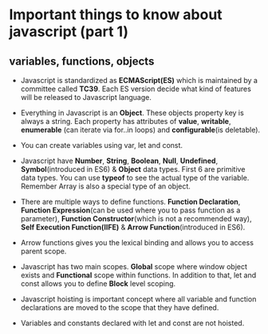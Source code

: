 # Important things to know about javascript (part 1)

## variables, functions, objects

* Javascript is standardized as **ECMAScript(ES)** which is maintained by a committee called **TC39**. Each ES version decide what kind of features will be released to Javascript language.

* Everything in Javascript is an **Object**. These objects property key is always a string. Each property has attributes of **value**, **writable**, **enumerable** (can iterate via for..in loops) and **configurable**(is deletable).

* You can create variables using var, let and const.

* Javascript have **Number**, **String**, **Boolean**, **Null**, **Undefined**, **Symbol**(introduced in ES6) & **Object** data types. First 6 are primitive data types. You can use **typeof** to see the actual type of the variable. Remember Array is also a special type of an object.

* There are multiple ways to define functions. **Function Declaration**, **Function Expression**(can be used where you to pass function as a parameter), **Function Constructor**(which is not a recommended way), **Self Execution Function(IIFE)** & **Arrow Function**(introduced in ES6).

* Arrow functions gives you the lexical binding and allows you to access parent scope.

* Javascript has two main scopes. **Global** scope where window object exists and **Functional** scope within functions. In addition to that, let and const allows you to define **Block** level scoping.

* Javascript hoisting is important concept where all variable and function declarations are moved to the scope that they have defined.

* Variables and constants declared with let and const are not hoisted.




